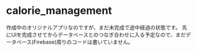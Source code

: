 # calorie_management


作成中のオリジナルアプリなのですが、まだ未完成で途中経過の状態です。
先にUIを完成させてからデータベースとのつなぎ合わせに入る予定なので、まだデータベース(Firebase)周りのコードは書いていません。
